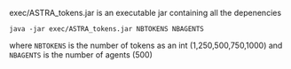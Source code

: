 exec/ASTRA_tokens.jar is an executable jar containing all the depenencies
```
java -jar exec/ASTRA_tokens.jar NBTOKENS NBAGENTS
```
where `NBTOKENS` is the number of tokens as an int (1,250,500,750,1000) and `NBAGENTS` is the number of agents (500)
